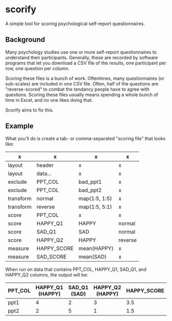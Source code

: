 scorify
=======

A simple tool for scoring psychological self-report questionnaires.


## Background

Many psychology studies use one or more self-report questionnaires to understand their participants. Generally, these are recorded by software programs that let you download a CSV file of the results, one participant per row, one question per column.

Scoring these files is a bunch of work. Oftentimes, many questionnaires (or sub-scales) are included in one CSV file. Often, half of the questions are "reverse-scored" to combat the tendancy people have to agree with questions. Scoring these files usually means spending a whole bunch of time in Excel, and no one likes doing that.

Scorify aims to fix this.

## Example

What you'll do is create a tab- or comma-separated "scoring file" that looks like:

x|x|x|x
-|-|-|-
layout | header | x | x
layout | data... | x | x
exclude | PPT_COL | bad_ppt1 | x
exclude | PPT_COL | bad_ppt2 | x
transform | normal | map(1:5, 1:5) | x
transform | reverse | map(1:5, 5:1) | x
score | PPT_COL | x | x
score | HAPPY_Q1 | HAPPY | normal
score | SAD_Q1 | SAD | normal
score | HAPPY_Q2 | HAPPY | reverse
measure | HAPPY_SCORE | mean(HAPPY) | x
measure | SAD_SCORE | mean(SAD) | x

When run on data that contains PPT_COL, HAPPY_Q1, SAD_Q1, and HAPPY_Q2 columns, the output will be:

PPT_COL | HAPPY_Q1 (HAPPY) | SAD_Q1 (SAD) | HAPPY_Q2 (HAPPY) | HAPPY_SCORE | SAD_SCORE
--------|------------------|--------------|------------------|-------------|----------
ppt1 | 4 | 2 | 3 | 3.5 | 2
ppt2 | 2 | 5 | 1 | 1.5 | 5